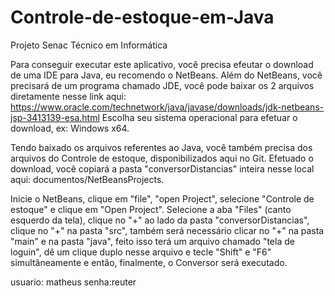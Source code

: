 # Controle-de-estoque-em-Java
Projeto Senac Técnico em Informática

Para conseguir executar este aplicativo, você precisa efeutar o download de uma IDE para Java, eu recomendo o NetBeans. Além do NetBeans, você precisará de um programa chamado JDE, você pode baixar os 2 arquivos diretamente nesse link aqui: https://www.oracle.com/technetwork/java/javase/downloads/jdk-netbeans-jsp-3413139-esa.html Escolha seu sistema operacional para efetuar o download, ex: Windows x64.

Tendo baixado os arquivos referentes ao Java, você também precisa dos arquivos do Controle de estoque, disponibilizados aqui no Git. Efetuado o download, você copiará a pasta "conversorDistancias" inteira nesse local aqui: documentos/NetBeansProjects.

Inicie o NetBeans, clique em "file", "open Project", selecione "Controle de estoque" e clique em "Open Project". Selecione a aba "Files" (canto esquerdo da tela), clique no "+" ao lado da pasta "conversorDistancias", clique no "+" na pasta "src", também será necessário clicar no "+" na pasta "main" e na pasta "java", feito isso terá um arquivo chamado "tela de loguin", dê um clique duplo nesse arquivo e tecle "Shift" e "F6" simultâneamente e então, finalmente, o Conversor será executado.

usuario: matheus
senha:reuter
